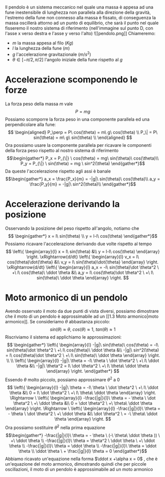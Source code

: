 Il pendolo è un sistema meccanico nel quale una massa è appesa ad una fune inestensibile di lunghezza non parallela alla direzione della gravità, l'estremo della fune non connesso alla massa è fissato, di conseguenza la massa oscillerà attorno ad un punto di equilibrio, che sarà il punto nel quale fisseremo il nostro sistema di riferimento (nell'immagine sul punto D, con l'asse x verso destra e l'asse y verso l'alto)
![[pendolo.png]]
Chiameremo: 
+ $m$ la massa appesa al filo ($Kg$)
+ $l$ la lunghezza della fune ($m$)
+ $g$ l'accelerazione gravitazionale ($m/s^2$)
+ $\theta \in [-\pi/2, \pi/2]$ l'angolo iniziale della fune rispetto al $g$ 

# Accelerazione scomponendo le forze
La forza peso della massa $m$ vale
$$ P = mg$$
Possiamo scomporre la forza peso in una componente parallela ed una perpendicolare alla fune:
$$ \begin{aligned}
P_\perp = P\ cos(\theta) = m\ g\ cos(\theta) \\
P_\| = P\ sin(\theta) = m\ g\ sin(\theta) \\
\end{aligned} $$
Ora possiamo usare la componente parallela per ricavare le componenti della forza peso rispetto al nostro sistema di riferimento
$$\begin{gather*}
P_x = P_{\|} \ cos(\theta) = mg\ sin(\theta)\ cos(\theta)\\
P_y = P_{\|} \ sin(\theta) = mg \ sin^2(\theta)
\end{gather*}$$
Da queste l'accelerazione rispetto agli assi è banale
$$\begin{gather*}
a_x = \frac{P_x}{m} = -|g|\ sin(\theta)\ cos(\theta)\\
a_y = \frac{P_y}{m} = -|g|\ sin^2(\theta)\\
\end{gather*}$$
# Accelerazione derivando la posizione
Osservando la posizione del peso rispetto all'angolo, notiamo che
$$ \begin{gather*}
x = l\ sin(\theta) \\
y = l-l\ cos(\theta)
\end{gather*}$$
Possiamo ricavare l'accelerazione derivando due volte rispetto al tempo
$$ 
\left\{ 
    \begin{array}{l}
        x = l\ sin(\theta) &\\
		y = l-l\ cos(\theta)
    \end{array} 
\right.
\xRightarrow{d/dt}
\left\{ 
    \begin{array}{l}
        v_x = l\ cos(\theta)\dot{\theta} &\\
        v_y = l\ sin(\theta)\dot{\theta} 
    \end{array} 
\right.
\xRightarrow{d/dt}
\left\{ 
    \begin{array}{l}
        a_x = -l\ sin(\theta)\dot \theta^2 \ +\ l\ cos(\theta)\ \ddot \theta &\\
        a_y = l\ cos(\theta)\dot \theta^2 \ +\ l\ sin(\theta)\ \ddot \theta 
    \end{array} 
\right.
$$
# Moto armonico di un pendolo
Avendo osservato il moto da due punti di vista diversi, possiamo dimostrare che il moto di un pendolo è approssimabile ad un [[1.3 Moto armonico|moto armonico]]. Se consideriamo $\theta$ abbastanza piccolo:
$$ sin(\theta) \approx \theta,\ cos(\theta) \approx 1, \ tan(\theta) \approx 1$$
Riscriviamo il sistema ed applichiamo le approssimazioni:
$$ \begin{gather*}
\left\{ 
    \begin{array}{l}
         -|g|\ sin(\theta)\ cos(\theta) = -l\ sin(\theta)\dot \theta^2 \ +\ l\ cos(\theta)\ \ddot \theta &\\
          -|g|\ sin^2(\theta) = l\ cos(\theta)\dot \theta^2 \ +\ l\ sin(\theta)\ \ddot \theta 
    \end{array} 
\right. \\ \\
\left\{ 
    \begin{array}{l}
        -|g|\ \theta = -l\ \theta \ \dot \theta^2 \ +\ l\ \ddot \theta &\\
	    -|g|\ \theta^2 = l\ \dot \theta^2 \ +\ l\ \theta\ \ddot \theta 
    \end{array} 
\right.
\end{gather*} $$
Essendo $\theta$ molto piccolo, possiamo approssimare $\theta^2$ a 0
$$
\left\{ 
    \begin{array}{l}
        -|g|\ \theta = -l\ \theta \ \dot \theta^2 \ +\ l\ \ddot \theta &\\
	    0 = l\ \dot \theta^2 \ +\ l\ \theta\ \ddot \theta 
    \end{array} 
\right.
\Rightarrow \
\left\{ 
    \begin{array}{l}
        -\frac{|g|}{l}\ \theta = - \theta \ \dot \theta^2 \ +\ \ddot \theta &\\
	    0 = \dot \theta^2 \ +\ \theta\ \ddot \theta 
    \end{array} 
\right.
\Rightarrow \
\left\{ 
    \begin{array}{l}
        -\frac{|g|}{l}\ \theta = - \theta \ \dot \theta^2 \ +\ \ddot \theta &\\
	    \dot \theta^2 \ = -\ \theta\ \ddot \theta 
    \end{array} 
\right.
$$
Ora possiamo sostituire $\dot \theta^2$ nella prima equazione
$$\begin{gather*} 
-\frac{|g|}{l}\ \theta = - \theta \ (-\ \theta\ \ddot \theta )) \ +\ \ddot \theta \\
-\frac{|g|}{l}\ \theta = \theta^2 \ \ddot \theta \ +\ \ddot \theta \\
-\frac{|g|}{l}\ \theta = \ddot \theta \\
-\frac{|g|}{l}\ \theta = \ddot \theta \\
\ddot \theta \ + \frac{|g|}{l} \theta = 0
\end{gather*}$$
Abbiamo ricavato un'equazione nella forma $\ddot x +\alpha x = 0$ , che è un'equazione del moto armonico, dimostrando quindi che per piccole oscillazioni, il moto di un pendolo è approssimabile ad un moto armonico
